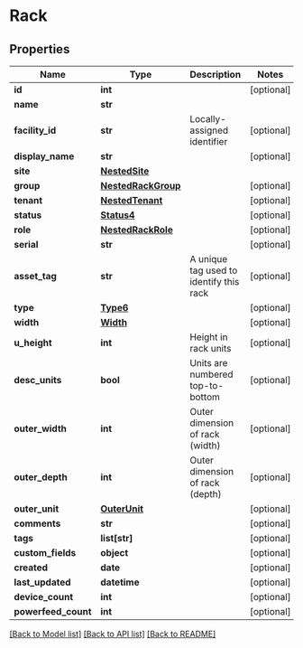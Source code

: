 # Rack

## Properties
Name | Type | Description | Notes
------------ | ------------- | ------------- | -------------
**id** | **int** |  | [optional] 
**name** | **str** |  | 
**facility_id** | **str** | Locally-assigned identifier | [optional] 
**display_name** | **str** |  | [optional] 
**site** | [**NestedSite**](NestedSite.md) |  | 
**group** | [**NestedRackGroup**](NestedRackGroup.md) |  | [optional] 
**tenant** | [**NestedTenant**](NestedTenant.md) |  | [optional] 
**status** | [**Status4**](Status4.md) |  | [optional] 
**role** | [**NestedRackRole**](NestedRackRole.md) |  | [optional] 
**serial** | **str** |  | [optional] 
**asset_tag** | **str** | A unique tag used to identify this rack | [optional] 
**type** | [**Type6**](Type6.md) |  | [optional] 
**width** | [**Width**](Width.md) |  | [optional] 
**u_height** | **int** | Height in rack units | [optional] 
**desc_units** | **bool** | Units are numbered top-to-bottom | [optional] 
**outer_width** | **int** | Outer dimension of rack (width) | [optional] 
**outer_depth** | **int** | Outer dimension of rack (depth) | [optional] 
**outer_unit** | [**OuterUnit**](OuterUnit.md) |  | [optional] 
**comments** | **str** |  | [optional] 
**tags** | **list[str]** |  | [optional] 
**custom_fields** | **object** |  | [optional] 
**created** | **date** |  | [optional] 
**last_updated** | **datetime** |  | [optional] 
**device_count** | **int** |  | [optional] 
**powerfeed_count** | **int** |  | [optional] 

[[Back to Model list]](../README.md#documentation-for-models) [[Back to API list]](../README.md#documentation-for-api-endpoints) [[Back to README]](../README.md)


